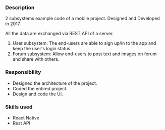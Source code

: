 ### Description
2 subsystems example code of a mobile project. Designed and Developed in 2017.

All the data are exchanged via REST API of a server.

1. User subsystem: The end-users are able to sign up/in to the app and keep the user's login status.
2. Forum subsystem: Allow end-users to post text and images on forum and share with others.


### Responsibility
- Designed the architecture of the project.
- Coded the entired project.
- Design and code the UI.

### Skills used
- React Native
- Rest API
